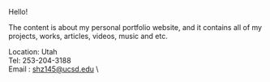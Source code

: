 Hello!

The content is about my personal portfolio website, and it contains all of my projects, works, articles, videos, music and etc. 

Location: Utah
\
Tel: 253-204-3188
\
Email : shz145@ucsd.edu
\
